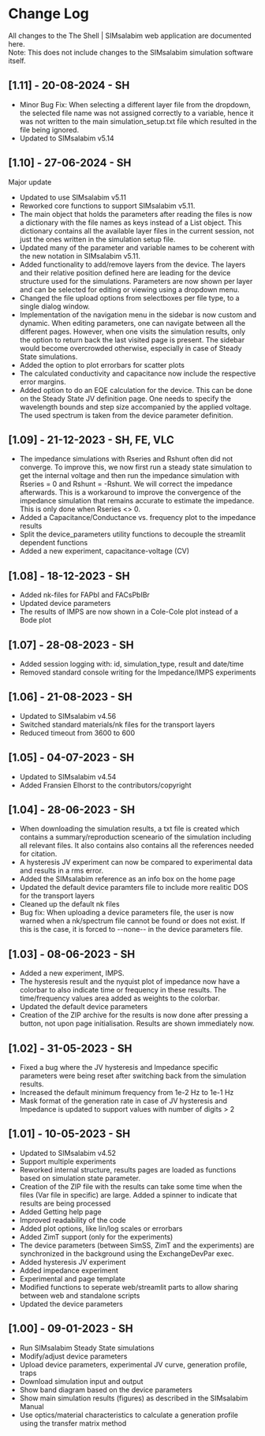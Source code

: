 # Change Log
All changes to the The Shell | SIMsalabim web application are documented here. <br>
Note: This does not include changes to the SIMsalabim simulation software itself.

## [1.11] - 20-08-2024 - SH
- Minor Bug Fix: When selecting a different layer file from the dropdown, the selected file name was not assigned correctly to a variable, hence it was not written to the main simulation_setup.txt file which resulted in the file being ignored.
- Updated to SIMsalabim v5.14

## [1.10] - 27-06-2024 - SH
Major update
- Updated to use SIMsalabim v5.11
- Reworked core functions to support SIMsalabim v5.11.
- The main object that holds the parameters after reading the files is now a dictionary with the file names as keys instead of a List object. This dictionary contains all the available layer files in the current session, not just the ones written in the simulation setup file.
- Updated many of the parameter and variable names to be coherent with the new notation in SIMsalabim v5.11.
- Added functionality to add/remove layers from the device. The layers and their relative position defined here are leading for the device structure used for the simulations. Parameters are now shown per layer and can be selected for editing or viewing using a dropdown menu.
- Changed the file upload options from selectboxes per file type, to a single dialog window.
- Implementation of the navigation menu in the sidebar is now custom and dynamic. When editing parameters, one can navigate between all the different pages. However, when one visits the simulation results, only the option to return back the last visited page is present. The sidebar would become overcrowded otherwise, especially in case of Steady State simulations.
- Added the option to plot errorbars for scatter plots
- The calculated conductivity and capacitance now include the respective error margins.
- Added option to do an EQE calculation for the device. This can be done on the Steady State JV definition page. One needs to specify the wavelength bounds and step size accompanied by the applied voltage. The used spectrum is taken from the device parameter definition.

## [1.09] - 21-12-2023 - SH, FE, VLC
- The impedance simulations with Rseries and Rshunt often did not converge. To improve this,  we now first run a steady state simulation to get the internal voltage and then run the impedance simulation with Rseries = 0 and Rshunt = -Rshunt. We will correct the impedance afterwards. This is a workaround to improve the convergence of the impedance simulation that  remains accurate to estimate the impedance. This is only done when Rseries <> 0. 
- Added a Capacitance/Conductance vs. frequency plot to the impedance results
- Split the device_parameters utility functions to decouple the streamlit dependent functions
- Added a new experiment, capacitance-voltage (CV) 

## [1.08] - 18-12-2023 - SH
- Added nk-files for FAPbI and FACsPbIBr
- Updated device parameters
- The results of IMPS are now shown in a Cole-Cole plot instead of a Bode plot

## [1.07] - 28-08-2023 - SH
- Added session logging with: id, simulation_type, result and date/time
- Removed standard console writing for the Impedance/IMPS experiments

## [1.06] - 21-08-2023 - SH
- Updated to SIMsalabim v4.56
- Switched standard materials/nk files for the transport layers
- Reduced timeout from 3600 to 600

## [1.05] - 04-07-2023 - SH
- Updated to SIMsalabim v4.54
- Added Fransien Elhorst to the contributors/copyright

## [1.04] - 28-06-2023 - SH
- When downloading the simulation results, a txt file is created which contains a summary/reproduction sceneario of the simulation including all relevant files. It also contains also contains all the references needed for citation.
- A hysteresis JV experiment can now be compared to experimental data and results in a rms error. 
- Added the SIMsalabim reference as an info box on the home page
- Updated the default device paramters file to include more realitic DOS for the transport layers
- Cleaned up the default nk files
- Bug fix: When uploading a device parameters file, the user is now warned when a nk/spectrum file cannot be found or does not exist. If this is the case, it is forced to --none-- in the device parameters file.

## [1.03] - 08-06-2023 - SH
- Added a new experiment, IMPS. 
- The hysteresis result and the nyquist plot of impedance now have a colorbar to also indicate time or frequency in these results. The time/frequency values area added as weights to the colorbar.
- Updated the default device parameters
- Creation of the ZIP archive for the results is now done after pressing a button, not upon page initialisation. Results are shown immediately now.

## [1.02] - 31-05-2023 - SH
- Fixed a bug where the JV hysteresis and Impedance specific parameters were being reset after switching back from the simulation results.
- Increased the default minimum frequency from 1e-2 Hz to 1e-1 Hz
- Mask format of the generation rate in case of JV hysteresis and Impedance is updated to support values with number of digits > 2

## [1.01] - 10-05-2023 - SH
- Updated to SIMsalabim v4.52
- Support multiple experiments
- Reworked internal structure, results pages are loaded as functions based on simulation state parameter.
- Creation of the ZIP file with the results can take some time when the files (Var file in specific) are large. Added a spinner to indicate that results are being processed
- Added Getting help page
- Improved readability of the code
- Added plot options, like lin/log scales or errorbars
- Added ZimT support (only for the experiments)
- The device parameters (between SimSS, ZimT and the experiments) are synchronized in the background using the ExchangeDevPar exec.
- Added hysteresis JV experiment
- Added impedance experiment
- Experimental and page template
- Modified functions to seperate web/streamlit parts to allow sharing between web and standalone scripts
- Updated the device parameters

## [1.00] - 09-01-2023 - SH
- Run SIMsalabim Steady State simulations
- Modify/adjust device parameters
- Upload device parameters, experimental JV curve, generation profile, traps
- Download simulation input and output
- Show band diagram based on the device parameters
- Show main simulation results (figures) as described in the SIMsalabim Manual
- Use optics/material characteristics to calculate a generation profile using the transfer matrix method
